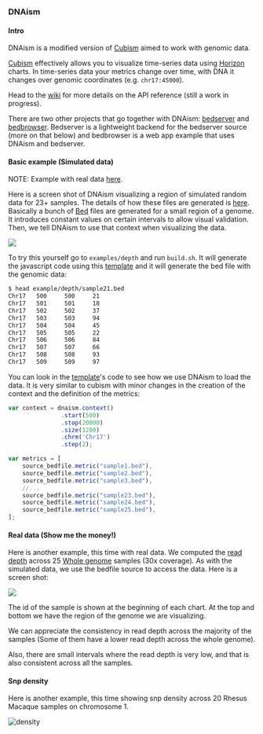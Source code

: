 ### DNAism

#### Intro

DNAism is a modified version of [Cubism](http://square.github.io/cubism/) aimed
to work with genomic data.

[Cubism](http://square.github.io/cubism/) effectively allows you to visualize
time-series data using [Horizon](http://bl.ocks.org/mbostock/1483226) charts.
In time-series data your metrics change over time, with DNA it changes
over genomic coordinates (e.g. `chr17:45000`).

Head to the [wiki](https://github.com/drio/dnaism/wiki) for more details on the API reference (still 
a work in progress).

There are two other projects that go together with DNAism: [bedserver](https://github.com/drio/bedserver) and
[bedbrowser](https://github.com/drio/bedbrowser). Bedserver is a lightweight backend for the 
bedserver source (more on that below) and bedbrowser is a web app example that uses DNAism and bedserver.


#### Basic example (Simulated data)

NOTE: Example with real data [here](https://github.com/drio/dnaism#real-data-show-me-the-money).

Here is a screen shot of DNAism visualizing a region of simulated random data
for 23+ samples.  The details of how these files are generated is
[here](https://github.com/drio/dnaism/blob/master/example/depth/build.sh).
Basically a bunch of [Bed](https://genome.ucsc.edu/FAQ/FAQformat.html#format1)
files are generated for a small region of a genome. It introduces constant
values on certain intervals to allow visual validation. Then, we tell DNAism to
use that context when visualizing the data.

![](http://f.cl.ly/items/382L0O252a3j2w2w2F1b/Screen%20Shot%202014-01-16%20at%2010.43.42%20AM.png)

To try this yourself go to `examples/depth` and run `build.sh`. It will
generate the javascript code using this
[template](https://github.com/drio/dnaism/blob/master/example/depth/index.template.html)
and it will generate the bed file with the genomic data:

```sh
$ head example/depth/sample21.bed
Chr17   500     500     21
Chr17   501     501     18
Chr17   502     502     37
Chr17   503     503     94
Chr17   504     504     45
Chr17   505     505     22
Chr17   506     506     84
Chr17   507     507     66
Chr17   508     508     93
Chr17   509     509     97
```

You can look in the
[template](https://github.com/drio/dnaism/blob/master/example/depth/index.template.html)'s
code to see how we use DNAism to load the data. It is very similar to cubism
with minor changes in the creation of the context and the definition of the
metrics:

```js
var context = dnaism.context()
               .start(500)
               .stop(20000)
               .size(1280)
               .chrm('Chr17')
               .step(2);
```

```js
var metrics = [
    source_bedfile.metric("sample1.bed"),
    source_bedfile.metric("sample2.bed"),
    source_bedfile.metric("sample3.bed"),
    //...
    source_bedfile.metric("sample23.bed"),
    source_bedfile.metric("sample24.bed"),
    source_bedfile.metric("sample25.bed"),
];
```


#### Real data (Show me the money!)

Here is another example, this time with real data. We computed the
[read depth](http://en.wikipedia.org/wiki/Deep_sequencing) across
25 [Whole genome](http://en.wikipedia.org/wiki/Whole_genome_sequencing) samples
(30x coverage). As with the simulated data, we use the bedfile source to access
the data. Here is a screen shot:

![](http://f.cl.ly/items/2q0c0b1q2S1p1M1w2l2a/foo.png)

The id of the sample is shown at the beginning of each chart. At the top and
bottom we have the region of the genome we are visualizing.

We can appreciate the consistency in read depth across the majority of the samples
(Some of them have a lower read depth across the whole genome).

Also, there are small intervals where the read depth is very low, and that is
also consistent across all the samples.

#### Snp density

Here is another example, this time showing snp density
across 20 Rhesus Macaque samples on chromosome 1.

![density](http://f.cl.ly/items/0o321p3L0r1r3G0S0w38/Screen%20Shot%202014-03-04%20at%2012.59.18%20PM.png) 

